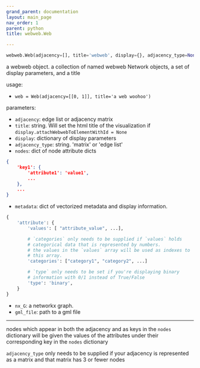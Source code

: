 ```yaml
---
grand_parent: documentation
layout: main_page
nav_order: 1
parent: python
title: webweb.Web

---
```


```python
webweb.Web(adjacency=[], title='webweb', display={}, adjacency_type=None, nodes={}, metadata=None, nx_G=None, gml_file=None)
````

a webweb object.
a collection of named webweb Network objects, a set of display parameters, and a title

usage:
- `web = Web(adjacency=[[0, 1]], title='a web woohoo')`

parameters:
- `adjacency`: edge list or adjacency matrix
- `title`: string. Will set the html title of the visualization if
  `display.attachWebwebToElementWithId = None`
- `display`: dictionary of display parameters
- `adjacency_type`: string. 'matrix' or 'edge list'
- `nodes`: dict of node attribute dicts
```json
{
    'key1': {
        'attribute1': 'value1',
        ...
    },
    ...
}
```
- `metadata`: dict of vectorized metadata and display information.
```python
{
    'attribute': {
        'values': [ "attribute_value", ...],

        # `categories` only needs to be supplied if `values` holds
        # categorical data that is represented by numbers.
        # the values in the `values` array will be used as indexes to
        # this array.
        'categories': ["category1", "category2", ...]

        # `type` only needs to be set if you're displaying binary
        # information with 0/1 instead of True/False
        'type': 'binary',
    }
}
```
- `nx_G`: a networkx graph.
- `gml_file`: path to a gml file

---

nodes which appear in both the adjacency and as keys in the `nodes`
dictionary will be given the values of the attributes under their
corresponding key in the `nodes` dictionary

`adjacency_type` only needs to be supplied if your adjacency is
represented as a matrix and that matrix has 3 or fewer nodes